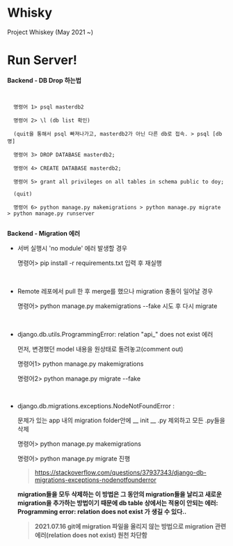 # Whisky
Project Whiskey (May 2021 ~)

# Run Server!

**Backend - DB Drop 하는법**

<pre><code>

  명령어 1> psql masterdb2
 
  명령어 2> \l (db list 확인)
  
  (quit을 통해서 psql 빠져나가고, masterdb2가 아닌 다른 db로 접속. > psql [db명]
  
  명령어 3> DROP DATABASE masterdb2;
  
  명령어 4> CREATE DATABASE masterdb2;
  
  명령어 5> grant all privileges on all tables in schema public to doy;

  (quit)
  
  명령어 6> python manage.py makemigrations > python manage.py migrate > python manage.py runserver

</code></pre>

**Backend - Migration 에러**

* 서버 실행시 'no module' 에러 발생할 경우

  명령어> pip install -r requirements.txt
입력 후 재실행

<br>

* Remote 레포에서 pull 한 후  merge를 했으나 migration 충돌이 일어날 경우

  명령어> python manage.py makemigrations --fake
시도 후 다시 migrate

<br>

* django.db.utils.ProgrammingError: relation "api_<ModelName>" does not exist 에러
  
  먼저, 변경했던 model 내용을 원상태로 돌려놓고(comment out)
  
  명령어1> python manage.py makemigrations
  
  명령어2> python manage.py migrate --fake

  <br>
  
* django.db.migrations.exceptions.NodeNotFoundError :
  
  문제가 있는 app 내의 migration folder안에 __ init __ .py 제외하고 모든 .py들을 삭제
  
  명령어> python manage.py makemigrations
  
  명령어> python manage.py migrate                진행
  
  > https://stackoverflow.com/questions/37937343/django-db-migrations-exceptions-nodenotfounderror
  
  __migration들을 모두 삭제하는 이 방법은 그 동안의 migration들을 날리고 새로운 migration을 추가하는 방법이기 때문에 db table 상에서는 적용이 안되는 에러: Programming error: relation does not exist 가 생길 수 있다..__
  
  > **2021.07.16 git에 migration 파일을 올리지 않는 방법으로 migration 관련 에러(relation does not exist) 원천 차단함**
  

